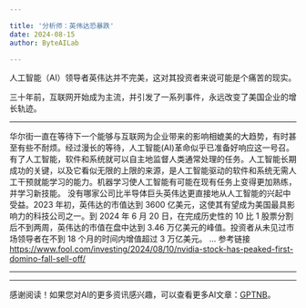 ```yaml
---

title: '分析师：英伟达恐暴跌'
date: 2024-08-15
author: ByteAILab

---
```


人工智能（AI）领导者英伟达并不完美，这对其投资者来说可能是个痛苦的现实。

三十年前，互联网开始成为主流，并引发了一系列事件，永远改变了美国企业的增长轨迹。

---

华尔街一直在等待下一个能够与互联网为企业带来的影响相媲美的大趋势，有时甚至有些不耐烦。经过漫长的等待，人工智能(AI)革命似乎已准备好响应这一号召。
有了人工智能，软件和系统就可以自主地监督人类通常处理的任务。人工智能长期成功的关键，以及它看似无限的上限的来源，是人工智能驱动的软件和系统无需人工干预就能学习的能力。机器学习使人工智能有可能在现有任务上变得更加熟练，并学习新技能。
没有哪家公司比半导体巨头英伟达更直接地从人工智能的兴起中受益。2023 年初，英伟达的市值达到 3600 亿美元，这使其有望成为美国最具影响力的科技公司之一。到 2024 年 6 月 20 日，在完成历史性的 10 比 1 股票分割后不到两周，英伟达的市值在盘中达到 3.46 万亿美元的峰值。投资者从未见过市场领导者在不到 18 个月的时间内增值超过 3 万亿美元。
...
参考链接
https://www.fool.com/investing/2024/08/10/nvidia-stock-has-peaked-first-domino-fall-sell-off/

---
---
感谢阅读！如果您对AI的更多资讯感兴趣，可以查看更多AI文章：[GPTNB](https://gptnb.com)。